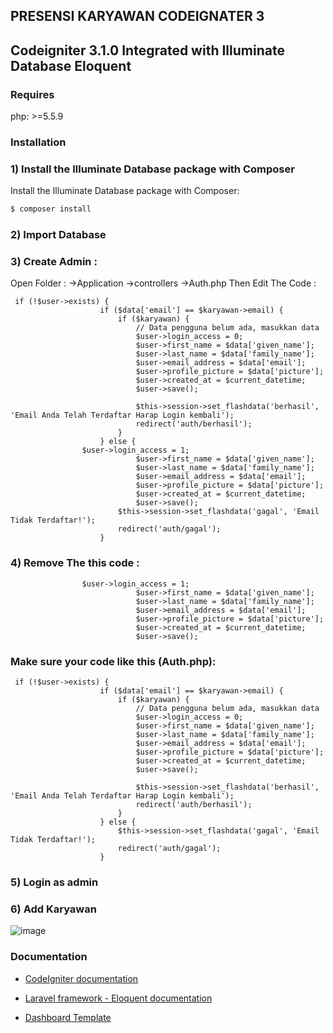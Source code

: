 ## PRESENSI KARYAWAN CODEIGNATER 3
## Codeigniter 3.1.0 Integrated with Illuminate Database Eloquent

### Requires

php: >=5.5.9

### Installation 
### 1) Install the Illuminate Database package with Composer
Install the Illuminate Database package with Composer:

```sh
$ composer install
```

### 2) Import Database

### 3) Create Admin :
Open Folder :	->Application
		->controllers
		->Auth.php
Then Edit The Code :
```
 if (!$user->exists) {
                    if ($data['email'] == $karyawan->email) {
                        if ($karyawan) {
                            // Data pengguna belum ada, masukkan data
                            $user->login_access = 0;
                            $user->first_name = $data['given_name'];
                            $user->last_name = $data['family_name'];
                            $user->email_address = $data['email'];
                            $user->profile_picture = $data['picture'];
                            $user->created_at = $current_datetime;
                            $user->save();

                            $this->session->set_flashdata('berhasil', 'Email Anda Telah Terdaftar Harap Login kembali');
                            redirect('auth/berhasil');
                        }
                    } else {
			    $user->login_access = 1;
                            $user->first_name = $data['given_name'];
                            $user->last_name = $data['family_name'];
                            $user->email_address = $data['email'];
                            $user->profile_picture = $data['picture'];
                            $user->created_at = $current_datetime;
                            $user->save();
                        $this->session->set_flashdata('gagal', 'Email Tidak Terdaftar!');
                        redirect('auth/gagal');
                    }
```

### 4) Remove The this code :
```
			    $user->login_access = 1;
                            $user->first_name = $data['given_name'];
                            $user->last_name = $data['family_name'];
                            $user->email_address = $data['email'];
                            $user->profile_picture = $data['picture'];
                            $user->created_at = $current_datetime;
                            $user->save();
```
### Make sure your code like this (Auth.php):
```
 if (!$user->exists) {
                    if ($data['email'] == $karyawan->email) {
                        if ($karyawan) {
                            // Data pengguna belum ada, masukkan data
                            $user->login_access = 0;
                            $user->first_name = $data['given_name'];
                            $user->last_name = $data['family_name'];
                            $user->email_address = $data['email'];
                            $user->profile_picture = $data['picture'];
                            $user->created_at = $current_datetime;
                            $user->save();

                            $this->session->set_flashdata('berhasil', 'Email Anda Telah Terdaftar Harap Login kembali');
                            redirect('auth/berhasil');
                        }
                    } else {
                        $this->session->set_flashdata('gagal', 'Email Tidak Terdaftar!');
                        redirect('auth/gagal');
                    }
```

### 5) Login as admin

### 6) Add Karyawan
![image](https://github.com/dalevar/presensi_karyawan/assets/141650107/3d94b1da-9b11-4f8a-af76-2cb1ae5b4c3d)




### Documentation

- [CodeIgniter documentation](http://www.codeigniter.com/user_guide/)

- [Laravel framework - Eloquent documentation](https://laravel.com/docs/5.1/eloquent)

- [Dashboard Template](https://iqonic.design/product/admin-templates/datum-lite-free-crm-html-admin-dashboard-template/)

